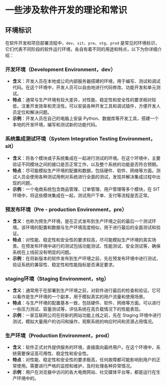 # 一些涉及软件开发的理论和常识

## 环境标识

在软件开发和项目部署流程中，`dev`、`sit`、`pre`、`stg`、`prod` 是常见的环境标识，它们代表不同阶段的软件运行环境，各自有着不同的用途和特点，以下为你详细介绍：

### 开发环境（Development Environment，dev）

- **含义**：开发人员在本地或公司内部服务器搭建的环境，用于编写、测试和调试代码。在这个环境中，开发人员可以自由地进行代码修改、功能开发和单元测试。
- **特点**：通常与生产环境有较大差异，对性能、稳定性和安全性的要求相对较低，注重开发效率和灵活性。可以安装各种开发工具和调试插件，方便开发人员定位和解决问题。
- **示例**：开发人员在自己的电脑上安装 Python、数据库等开发工具，搭建一个本地的开发环境，编写和测试新的功能代码。

### 系统集成测试环境（System Integration Testing Environment，sit）

- **含义**：将各个模块或子系统集成在一起进行测试的环境。在这个环境中，主要验证不同模块之间的接口是否正常工作，以及整个系统的功能是否符合预期。
- **特点**：尽可能模拟生产环境的配置和数据，包括硬件、软件、网络等方面。测试人员会使用各种测试用例对系统进行全面的测试，发现并解决集成过程中出现的问题。
- **示例**：一个电商系统包含商品管理、订单管理、用户管理等多个模块，在 SIT 环境中，将这些模块集成在一起，测试用户下单、支付等流程是否正常。

### 预发布环境（Pre - production Environment，pre）

- **含义**：也称为预生产环境，是在正式发布到生产环境之前的最后一个测试环境。该环境的配置和数据与生产环境高度相似，用于进行最后的全面测试和验证。
- **特点**：对性能、稳定性和安全性的要求较高，尽可能模拟生产环境的真实场景。在预发布环境中进行的测试包括功能测试、性能测试、安全测试等，确保系统在上线前没有明显的问题。
- **示例**：在将新版本的软件发布到生产环境之前，先在预发布环境中进行测试，验证系统的兼容性、稳定性和性能指标是否满足要求。

### staging环境（Staging Environment，stg）

- **含义**：通常用于在部署到生产环境之前，对软件进行最后的检查和验证。它可以看作是生产环境的一个副本，用于模拟真实的用户流量和使用场景。
- **特点**：与生产环境的配置基本一致，包括硬件、软件、网络等方面。可以进行一些压力测试、容量测试等，评估系统在高负载情况下的性能表现。
- **示例**：一家互联网公司在将新的网站功能上线之前，先在 Staging 环境中进行测试，模拟大量用户的访问和操作，观察系统的响应时间和资源占用情况。

### 生产环境（Production Environment，prod）

- **含义**：软件正式对外提供服务的环境，直接面向最终用户。在这个环境中，系统需要保证高可用性、稳定性和安全性。
- **特点**：对性能、稳定性和安全性的要求极高，任何故障都可能影响到用户的正常使用。需要进行严格的监控和维护，及时处理各种异常情况。
- **示例**：用户在浏览器中访问的各大电商网站、社交媒体平台等，都是运行在生产环境中的。